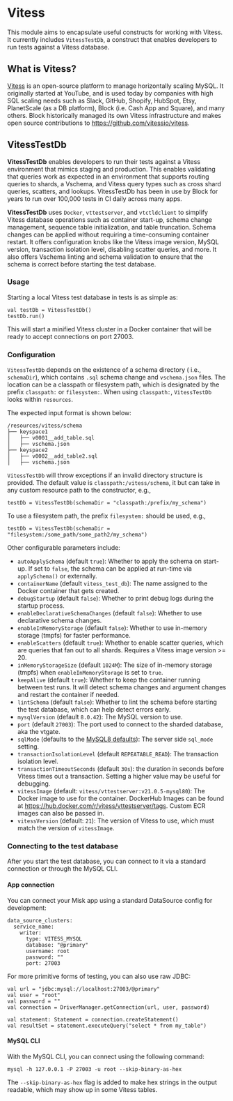 # Vitess

This module aims to encapsulate useful constructs for working with Vitess. It currently includes `VitessTestDb`, a construct that enables developers to run tests against a Vitess database.

## What is Vitess?

[Vitess](https://vitess.io) is an open-source platform to manage horizontally scaling MySQL. It originally started at YouTube, and is used today by companies with high SQL scaling needs such as Slack, GitHub, Shopify, HubSpot, Etsy, PlanetScale (as a DB platform), Block (i.e. Cash App and Square), and many others. Block historically managed its own Vitess infrastructure and makes open source contributions to https://github.com/vitessio/vitess.

## VitessTestDb

**VitessTestDb** enables developers to run their tests against a Vitess environment that mimics staging and production. This enables validating that queries work as expected in an environment that supports routing queries to shards, a Vschema, and Vitess query types such as cross shard queries, scatters, and lookups. VitessTestDb has been in use by Block for years to run over 100,000 tests in CI daily across many apps.

**VitessTestDb** uses `Docker`, `vttestserver`, and `vtctldclient` to simplify Vitess database operations such as container start-up, schema change management, sequence table initialization, and table truncation. Schema changes can be applied without requiring a time-consuming container restart. It offers configuration knobs like the Vitess image version, MySQL version, transaction isolation level, disabling scatter queries, and more. It also offers Vschema linting and schema validation to ensure that the schema is correct before starting the test database.

### Usage

Starting a local Vitess test database in tests is as simple as:

```
val testDb = VitessTestDb()
testDb.run()
```

This will start a minified Vitess cluster in a Docker container that will be ready to accept connections on port 27003.

### Configuration

`VitessTestDb`  depends on the existence of a schema directory ( i.e., `schemaDir`), which contains `.sql` schema change and `vschema.json` files. The location can be a classpath or filesystem path, which is designated by the prefix `classpath:` or `filesystem:`. When using `classpath:`, `VitessTestDb` looks within `resources`.

The expected input format is shown below:

```
/resources/vitess/schema
├── keyspace1
│   ├── v0001__add_table.sql
│   ├── vschema.json
├── keyspace2
│   ├── v0002__add_table2.sql
│   ├── vschema.json
```

`VitessTestDb` will throw exceptions if an invalid directory structure is provided. The default value is `classpath:/vitess/schema`, it but can take in any custom resource path to the constructor, e.g.,

```
testDb = VitessTestDb(schemaDir = "classpath:/prefix/my_schema")
```

To use a filesystem path, the prefix `filesystem:` should be used, e.g.,

```
testDb = VitessTestDb(schemaDir = "filesystem:/some_path/some_path2/my_schema")
```

Other configurable parameters include:
- `autoApplySchema` (default `true`): Whether to apply the schema on start-up. If set to `false`, the schema can be applied at run-time via `applySchema()` or externally.
- `containerName` (default `vitess_test_db`): The name assigned to the Docker container that gets created.
- `debugStartup` (default `false`): Whether to print debug logs during the startup process.
- `enableDeclarativeSchemaChanges` (default `false`): Whether to use declarative schema changes.
- `enableInMemoryStorage` (default `false`): Whether to use in-memory storage (tmpfs) for faster performance.
- `enableScatters` (default `true`): Whether to enable scatter queries, which are queries that fan out to all shards. Requires a Vitess image version >= 20.
- `inMemoryStorageSize` (default `1024M`): The size of in-memory storage (tmpfs) when `enableInMemoryStorage` is set to `true`.
- `keepAlive` (default `true`): Whether to keep the container running between test runs. It will detect schema changes and argument changes and restart the container if needed.
- `lintSchema` (default `false`): Whether to lint the schema before starting the test database, which can help detect errors early.
- `mysqlVersion` (default `8.0.42`): The MySQL version to use.
- `port` (default `27003`): The port used to connect to the sharded database, aka the vtgate.
- `sqlMode` (defaults to the [MySQL8 defaults](https://dev.mysql.com/doc/refman/8.0/en/sql-mode.html)): The server side `sql_mode` setting.
- `transactionIsolationLevel` (default `REPEATABLE_READ`): The transaction isolation level.
- `transactionTimeoutSeconds` (default `30s`): the duration in seconds before Vitess times out a transaction. Setting a higher value may be useful for debugging.
- `vitessImage` (default: `vitess/vttestserver:v21.0.5-mysql80`): The Docker image to use for the container. DockerHub Images can be  found at https://hub.docker.com/r/vitess/vttestserver/tags. Custom ECR images can also be passed in.
- `vitessVersion` (default: `21`): The version of Vitess to use, which must match the version of `vitessImage`.

### Connecting to the test database
After you start the test database, you can connect to it via a standard connection or through the MySQL CLI.

####  App connection

You can connect your Misk app using a standard DataSource config for development:
```
data_source_clusters:
  service_name:
    writer:
      type: VITESS_MYSQL
      database: "@primary"
      username: root
      password: ""
      port: 27003
```

For more primitive forms of testing, you can also use raw JDBC:
```
val url = "jdbc:mysql://localhost:27003/@primary"
val user = "root"
val password = ""
val connection = DriverManager.getConnection(url, user, password)
    
val statement: Statement = connection.createStatement()
val resultSet = statement.executeQuery("select * from my_table")
```

#### MySQL CLI
With the MySQL CLI, you can connect using the following command:

```
mysql -h 127.0.0.1 -P 27003 -u root --skip-binary-as-hex
```

The `--skip-binary-as-hex` flag is added to make hex strings in the output readable, which may show up in some Vitess tables.
